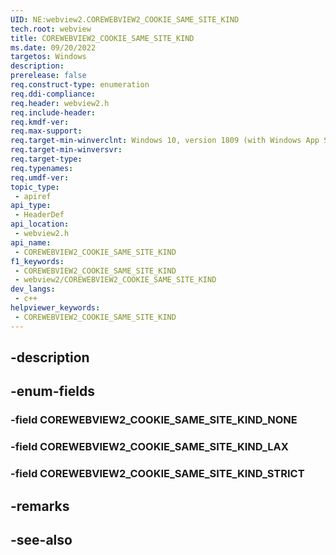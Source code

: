 ```yaml
---
UID: NE:webview2.COREWEBVIEW2_COOKIE_SAME_SITE_KIND
tech.root: webview
title: COREWEBVIEW2_COOKIE_SAME_SITE_KIND
ms.date: 09/20/2022
targetos: Windows
description: 
prerelease: false
req.construct-type: enumeration
req.ddi-compliance: 
req.header: webview2.h
req.include-header: 
req.kmdf-ver: 
req.max-support: 
req.target-min-winverclnt: Windows 10, version 1809 (with Windows App SDK 1.1 or later)
req.target-min-winversvr: 
req.target-type: 
req.typenames: 
req.umdf-ver: 
topic_type:
 - apiref
api_type:
 - HeaderDef
api_location:
 - webview2.h
api_name:
 - COREWEBVIEW2_COOKIE_SAME_SITE_KIND
f1_keywords:
 - COREWEBVIEW2_COOKIE_SAME_SITE_KIND
 - webview2/COREWEBVIEW2_COOKIE_SAME_SITE_KIND
dev_langs:
 - c++
helpviewer_keywords:
 - COREWEBVIEW2_COOKIE_SAME_SITE_KIND
---
```


## -description

## -enum-fields

### -field COREWEBVIEW2_COOKIE_SAME_SITE_KIND_NONE

### -field COREWEBVIEW2_COOKIE_SAME_SITE_KIND_LAX

### -field COREWEBVIEW2_COOKIE_SAME_SITE_KIND_STRICT

## -remarks

## -see-also

